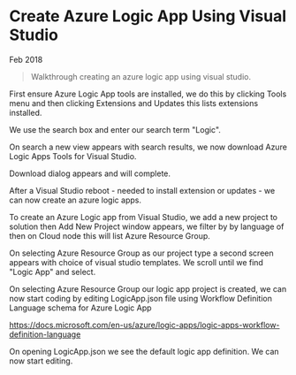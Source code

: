# Create Azure Logic App Using Visual Studio

Feb 2018

> Walkthrough creating an azure logic app using visual studio.

First ensure Azure Logic App tools are installed, we do this by clicking Tools menu and then clicking Extensions and Updates this lists extensions installed.

We use the search box and enter our search term "Logic".

On search a new view appears with search results, we now download Azure Logic Apps Tools for Visual Studio.

Download dialog appears and will complete.

After a Visual Studio reboot - needed to install extension or updates -  we can now create an azure logic apps.

To create an Azure Logic app from Visual Studio, we add a new project to solution then Add New Project window appears, we filter by by language of then on Cloud node this will list Azure Resource Group.

On selecting Azure Resource Group as our project type a second screen appears with choice of visual studio templates. We scroll until we find "Logic App" and select.

On selecting Azure Resource Group our logic app project is created, we can now start coding by editing LogicApp.json file using Workflow Definition Language schema for Azure Logic App

https://docs.microsoft.com/en-us/azure/logic-apps/logic-apps-workflow-definition-language 

On opening LogicApp.json we see the default logic app definition. We can now start editing.